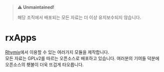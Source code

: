 > **⚠️ Unmaintained!**
> 
> 해당 조직에서 배포되는 모든 자료는 더 이상 유지보수되지 않습니다.

# rxApps
[Rhymix](https://github.com/rhymix/rhymix)에서 이용할 수 있는 여러가지 모듈을 제작합니다.<br />
모든 자료는 GPLv2를 따르는 오픈소스로 배포하고 있습니다. 여러분의 기여들 덕분에 오픈소스의 횃불이 더욱 뜨겁게 타오릅니다.

